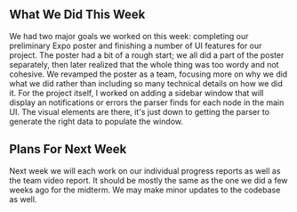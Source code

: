 ## What We Did This Week
We had two major goals we worked on this week: completing our preliminary Expo poster and finishing a number of UI features for our project. The poster had a bit of a rough start; we all did a part of the poster separately, then later realized that the whole thing was too wordy and not cohesive. We revamped the poster as a team, focusing more on why we did what we did rather than including so many technical details on how we did it. For the project itself, I worked on adding a sidebar window that will display an notifications or errors the parser finds for each node in the main UI. The visual elements are there, it's just down to getting the parser to generate the right data to populate the window.

## Plans For Next Week
Next week we will each work on our individual progress reports as well as the team video report. It should be mostly the same as the one we did a few weeks ago for the midterm. We may make minor updates to the codebase as well.